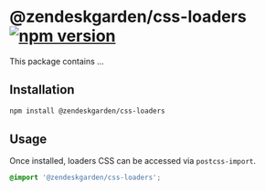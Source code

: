 # @zendeskgarden/css-loaders [![npm version](https://img.shields.io/npm/v/@zendeskgarden/css-loaders.svg?style=flat-square)](https://www.npmjs.com/package/@zendeskgarden/css-loaders)


This package contains ...

## Installation

```sh
npm install @zendeskgarden/css-loaders
```

## Usage

Once installed, loaders CSS can be accessed via `postcss-import`.

```css
@import '@zendeskgarden/css-loaders';
```

<!--
  TODO:

  * [ ] Add loaders to root README table.
  * [ ] Add loaders to demo `index.html`.
  * [ ] Delete this comment block.
-->
